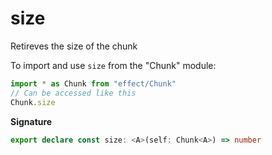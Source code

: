 # size

Retireves the size of the chunk

To import and use `size` from the "Chunk" module:

```ts
import * as Chunk from "effect/Chunk"
// Can be accessed like this
Chunk.size
```

**Signature**

```ts
export declare const size: <A>(self: Chunk<A>) => number
```
